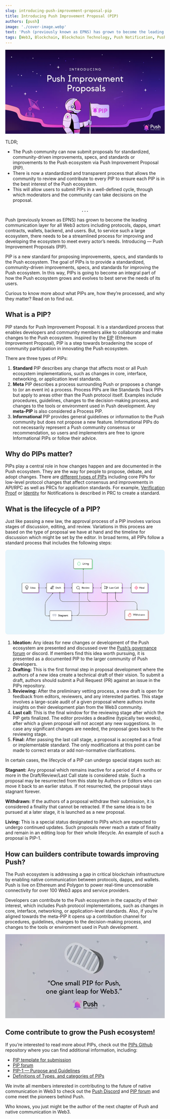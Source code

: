 ```yaml
---
slug: introducing-push-improvement-proposal-pip
title: Introducing Push Improvement Proposal (PIP)
authors: [push]
image: './cover-image.webp'
text: 'Push (previously known as EPNS) has grown to become the leading communication layer for all Web3 actors including protocols, dapps, smart contracts, wallets, backend, and users. But, to service such a large ecosystem, there needs to be a streamlined process for improving and developing the ecosystem to meet every actor’s needs. Introducing — Push Improvement Proposals (PIP).'
tags: [Web3, Blockchain, Blockchain Technology, Push Notification, Pushprotocol]
---
```


![Cover image of Introducing Push Improvement Proposal (PIP)](./cover-image.webp)

<!--truncate-->

TLDR;

- The Push community can now submit proposals for standardized, community-driven improvements, specs, and standards or improvements to the Push ecosystem via Push Improvement Proposal (PIP).
- There is now a standardized and transparent process that allows the community to review and contribute to every PIP to ensure each PIP is in the best interest of the Push ecosystem.
- This will allow users to submit PIPs in a well-defined cycle, through which moderators and the community can take decisions on the proposal.

<center><b>.  .  .</b></center>

Push (previously known as EPNS) has grown to become the leading communication layer for all Web3 actors including protocols, dapps, smart contracts, wallets, backend, and users. But, to service such a large ecosystem, there needs to be a streamlined process for improving and developing the ecosystem to meet every actor’s needs. Introducing — Push Improvement Proposals (PIP).

PIP is a new standard for proposing improvements, specs, and standards to the Push ecosystem. The goal of PIPs is to provide a standardized, community-driven improvements, specs, and standards for improving the Push ecosystem. In this way, PIPs is going to become an integral part of how the Push ecosystem grows and evolves to best serve the needs of its users.

Curious to know more about what PIPs are, how they’re processed, and why they matter? Read on to find out.

## What is a PIP?

PIP stands for Push Improvement Proposal. It is a standardized process that enables developers and community members alike to collaborate and make changes to the Push ecosystem. Inspired by the [EIP](https://eips.ethereum.org/EIPS/eip-1) (Ethereum Improvement Proposal), PIP is a step towards broadening the scope of community participation in innovating the Push ecosystem.

There are three types of PIPs:

1. <b>Standard</b> PIP describes any change that affects most or all Push ecosystem implementations, such as changes in core, interface, networking, or application level standards.
2. <b>Meta</b> PIP describes a process surrounding Push or proposes a change to (or an event in) a process. Process PIPs are like Standards Track PIPs but apply to areas other than the Push protocol itself. Examples include procedures, guidelines, changes to the decision-making process, and changes to the tools or environment used in Push development. Any <b>meta-PIP</b> is also considered a Process PIP.
3. <b>Informational</b> PIP provides general guidelines or information to the Push community but does not propose a new feature. Informational PIPs do not necessarily represent a Push community consensus or recommendation, so users and implementers are free to ignore Informational PIPs or follow their advice.

## Why do PIPs matter?

PIPs play a central role in how changes happen and are documented in the Push ecosystem. They are the way for people to propose, debate, and adopt changes. There are [different types of PIPs](https://github.com/push-protocol/PIPs/tree/main/definitions#type) including core PIPs for low-level protocol changes that affect consensus and improvements in API/RPC as well as PRCs for application standards. For example, [Verification Proof](https://github.com/push-protocol/PIPs/tree/main/definitions/Standard/PRC/Notification/Verification) or [Identity](https://github.com/push-protocol/PIPs/tree/main/definitions/Standard/PRC/Notification/Identity) for Notifications is described in PRC to create a standard.

## What is the lifecycle of a PIP?

Just like passing a new law, the approval process of a PIP involves various stages of discussion, editing, and review. Variations in this process are based on the type of proposal we have at hand and the timeline for discussion which might be set by the editor. In broad terms, all PIPs follow a standard process that includes the following steps:

![Lifecycle](./image-1.png)

1. <b>Ideation:</b> Any ideas for new changes or development of the Push ecosystem are presented and discussed over the <a href="https://gov.push.org/c/pip/29">Push’s governance forum</a> or discord. If members find this idea worth pursuing, it is presented as a documented PIP to the larger community of Push developers.
2. <b>Drafting:</b> This is the first formal step in proposal development where the authors of a new idea create a technical draft of their vision. To submit a draft, authors should submit a Pull Request (PR) against an issue in the PIPs repository.
3. <b>Reviewing:</b> After the preliminary vetting process, a new draft is open for feedback from editors, reviewers, and any interested parties. This stage involves a large-scale audit of a given proposal where authors invite insights on their development plan from the Web3 community.
4. <b>Last call:</b> This is the final window for the reviewing stage after which the PIP gets finalized. The editor provides a deadline (typically two weeks), after which a given proposal will not accept any new suggestions. In case any significant changes are needed, the proposal goes back to the reviewing stage.
5. <b>Final:</b> After passing the last call stage, a proposal is accepted as a final or implementable standard. The only modifications at this point can be made to correct errata or add non-normative clarifications.

In certain cases, the lifecycle of a PIP can undergo special stages such as:

<b>Stagnant:</b> Any proposal which remains inactive for a period of 4 months or more in the Draft/Review/Last Call state is considered stale. Such a proposal may be resurrected from this state by Authors or Editors who can move it back to an earlier status. If not resurrected, the proposal stays stagnant forever.

<b>Withdrawn:</b> If the authors of a proposal withdraw their submission, it is considered a finality that cannot be retracted. If the same idea is to be pursued at a later stage, it is launched as a new proposal.

<b>Living:</b> This is a special status designated to PIPs which are expected to undergo continued updates. Such proposals never reach a state of finality and remain in an editing loop for their whole lifecycle. An example of such a proposal is PIP-1.

## How can builders contribute towards improving Push?

The Push ecosystem is addressing a gap in critical blockchain infrastructure by enabling native communication between protocols, dapps, and wallets. Push is live on Ethereum and Polygon to power real-time uncensorable connectivity for over 100 Web3 apps and service providers.

Developers can contribute to the Push ecosystem in the capacity of their interest, which includes Push protocol implementations, such as changes in core, interface, networking, or application-level standards. Also, if you’re aligned towards the meta-PIP it opens up a contribution channel for procedures, guidelines, changes to the decision-making process, and changes to the tools or environment used in Push development.

![Small PIP](./image-2.webp)

## Come contribute to grow the Push ecosystem!

If you’re interested to read more about PIPs, check out the [PIPs Github](https://github.com/push-protocol/PIPs) repository where you can find additional information, including:

- [PIP template for submission](https://github.com/push-protocol/PIPs/blob/main/pip-template.md)
- [PIP forum](https://gov.push.org/c/pip/29)
- [PIP-1 — Purpose and Guidelines](https://gov.push.org/c/pip/29)
- [Definitions of Types, and categories of PIPs](https://github.com/push-protocol/PIPs/tree/main/definitions)

We invite all members interested in contributing to the future of native communication in Web3 to check out the [Push Discord](https://discord.gg/pushprotocol) and [PIP forum](https://gov.push.org/c/pip/29) and come meet the pioneers behind Push.

Who knows, you just might be the author of the next chapter of Push and native communication in Web3.
